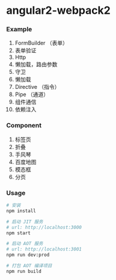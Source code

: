 # angular2-webpack2

### Example 

1. FormBuilder （表单）
2. 表单验证
3. Http 
4. 懒加载，路由参数
5. 守卫
6. 懒加载
7. Directive （指令）
8. Pipe （通道）
9. 组件通信
10. 依赖注入

### Component 

1. 标签页
2. 折叠
3. 手风琴
4. 百度地图
5. 模态框
6. 分页


### Usage

```bash
# 安装
npm install

# 启动 JIT 服务
# url: http://localhost:3000
npm start

# 启动 AOT 服务
# url: http://localhost:3001
npm run dev:prod

# 打包 AOT 编译项目
npm run build
```

